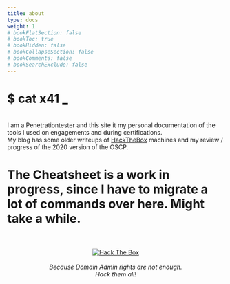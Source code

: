 ```yaml
---
title: about
type: docs
weight: 1
# bookFlatSection: false
# bookToc: true
# bookHidden: false
# bookCollapseSection: false
# bookComments: false
# bookSearchExclude: false
---
```


# $ cat x41 _

<br>
I am a Penetrationtester and this site it my personal documentation of the tools I used on engagements and during certifications.
<br>
My blog has some older writeups of <a href="https://www.hackthebox.eu" target="_blank">HackTheBox</a> machines and my review / progress of the 2020 version of the OSCP. 
<br>
<h1>The Cheatsheet is a work in progress, since I have to migrate a lot of commands over here. Might take a while.</h1>
<br>
<br>
<center><a href="https://app.hackthebox.eu/profile/19285" target="_blank"><img src="https://www.hackthebox.eu/badge/image/19285" alt="Hack The Box"></a></center>
<br>
<center><i>Because Domain Admin rights are not enough.</i></center>
<center><i>Hack them all!</i></center>